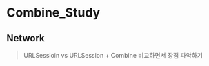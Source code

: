 # Combine_Study
## Network

<Blockquote>
URLSessioin vs URLSession + Combine 비교하면서 장점 파악하기
</Blockquote>
